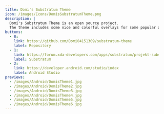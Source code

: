 ```yaml
---
title: Domi's Substratum Theme
icon: /images/Icons/DomisSubstratumTheme.png
description: |
  Domi's Substratum Theme is an open source project.
  The theme includes some nice and colorful overlays for some popular apps as well as better dark modes and other neat things.
buttons:
  - 0:
    link: https://github.com/Domi04151309/substratum-theme
    label: Repository
  - 1:
    link: https://forum.xda-developers.com/apps/substratum/projekt-substratum-theme-engine-rro-oms-t3586775
    label: Substratum
  - 2:
    link: https://developer.android.com/studio/index
    label: Android Studio
previews:
  - /images/Android/DomisTheme1.jpg
  - /images/Android/DomisTheme2.jpg
  - /images/Android/DomisTheme3.jpg
  - /images/Android/DomisTheme4.jpg
  - /images/Android/DomisTheme5.jpg
  - /images/Android/DomisTheme6.jpg
---
```

